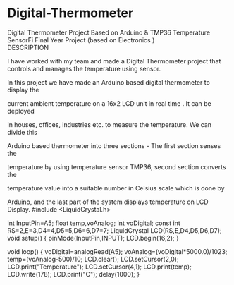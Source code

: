 # Digital-Thermometer
Digital Thermometer Project Based on Arduino &amp; TMP36 Temperature SensorFi
Final Year Project (based on Electronics )
<br>
DESCRIPTION

I have worked with my team and made a Digital Thermometer project that controls and manages the temperature using sensor.

In this project we have made an Arduino based digital thermometer to display the

current ambient temperature on a 16x2 LCD unit in real time . It can be deployed

in houses, offices, industries etc. to measure the temperature. We can divide this

Arduino based thermometer into three sections - The first section senses the

temperature by using temperature sensor TMP36, second section converts the

temperature value into a suitable number in Celsius scale which is done by

Arduino, and the last part of the system displays temperature on LCD Display.
#include <LiquidCrystal.h>

int InputPin=A5;
float temp,voAnalog;
int voDigital;
const int RS=2,E=3,D4=4,D5=5,D6=6,D7=7;
LiquidCrystal LCD(RS,E,D4,D5,D6,D7);
void setup()
{
  pinMode(InputPin,INPUT);
  LCD.begin(16,2);
}

void loop()
{
  voDigital=analogRead(A5);
  voAnalog=(voDigital*5000.0)/1023;
  temp=(voAnalog-500)/10;
  LCD.clear();
  LCD.setCursor(2,0);
  LCD.print("Temperature");
  LCD.setCursor(4,1);
  LCD.print(temp);
  LCD.write(178);
  LCD.print("C");
  delay(1000);
}
